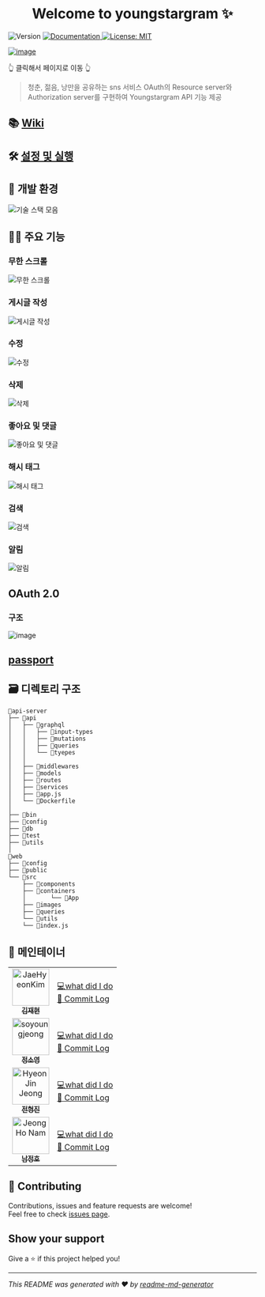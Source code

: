 <h1 align="center">Welcome to youngstargram ✨</h1>
<p>
  <img alt="Version" src="https://img.shields.io/badge/version-1.0.0-blue.svg?cacheSeconds=2592000" />
  <a href="https://localhost:3000" target="_blank">
    <img alt="Documentation" src="https://img.shields.io/badge/documentation-yes-brightgreen.svg" />
  </a>
  <a href="#" target="_blank">
    <img alt="License: MIT" src="https://img.shields.io/badge/License-MIT-yellow.svg" />
  </a>
</p>

[![image](https://user-images.githubusercontent.com/40619551/70964172-369f9000-20ce-11ea-98a3-a2ae1b21e849.png)](https://youngstargram.com)

👆 클릭해서 페이지로 이동 👆
> 청춘, 젊음, 낭만을 공유하는 sns 서비스
> OAuth의 Resource server와 Authorization server를 구현하여 Youngstargram API 기능 제공

## :books: [Wiki](https://github.com/connect-foundation/2019-03/wiki) 

## 🛠️ [설정 및 실행](https://github.com/connect-foundation/2019-03/wiki/설정-및-실행)

## 🎲 개발 환경

![기술 스택 모음](https://user-images.githubusercontent.com/40619551/71317591-f0c83a80-24c6-11ea-9d7f-82db5caeb4a2.png)

## 👨‍💻 주요 기능

### 무한 스크롤

![무한 스크롤](https://user-images.githubusercontent.com/40619551/71316620-c28e2f00-24b5-11ea-8d5e-7d27b03ee727.gif)



### 게시글 작성

![게시글 작성](https://user-images.githubusercontent.com/40619551/71317776-e5c2d980-24c9-11ea-8187-a5fbc088dc5d.gif)

### 수정

![수정](https://user-images.githubusercontent.com/40619551/71316614-c15d0200-24b5-11ea-9784-a10d15666591.gif)



### 삭제

![삭제](https://user-images.githubusercontent.com/40619551/71316613-c15d0200-24b5-11ea-9d12-33fdc82b093b.gif)



### 좋아요 및 댓글

![좋아요 및 댓글](https://user-images.githubusercontent.com/40619551/71316616-c15d0200-24b5-11ea-8ea8-5bd4cb0dba5b.gif)


### 해시 태그

![해시 태그](https://user-images.githubusercontent.com/40619551/71316617-c1f59880-24b5-11ea-935a-5867c8803949.gif)


### 검색

![검색](https://user-images.githubusercontent.com/40619551/71316618-c1f59880-24b5-11ea-83ba-a11b479ee55f.gif)



### 알림

![알림](https://user-images.githubusercontent.com/40619551/71316615-c15d0200-24b5-11ea-86b1-5ed4439d15e7.gif)



## OAuth 2.0

### 구조
![image](https://user-images.githubusercontent.com/40619551/71317695-a3e56380-24c8-11ea-9e76-cfdbdb1451f4.png)

## [passport](https://github.com/Logqwerty/passport-youngstargram)





## 🗃️ 디렉토리 구조
```shell
📁api-server
├── 📁api
│   ├── 📁graphql
│   │   ├── 📁input-types
│   │   ├── 📁mutations
│   │   ├── 📁queries
│   │   └── 📁tyepes
│   │ 
│   ├── 📁middlewares
│   ├── 📁models
│   ├── 📁routes
│   ├── 📁services
│   ├── 📄app.js
│   └── 🐋Dockerfile
│
├── 📁bin
├── 📁config
├── 📁db
├── 📁test
├── 📁utils
│
📁web
├── 📁config
├── 📁public
└── 📁src
    ├── 📁components
    ├── 📁containers
    │       └── 📁App
    ├── 📁images
    ├── 📁queries
    └── 📁utils
    └── 📄index.js

```




## 🤜 메인테이너

<table>
  <tr>
    <td align="center">
    <a href="https://github.com/JaeHyeonKim19"><img src="https://avatars1.githubusercontent.com/u/47874101?s=460&v=4" width="75px;" alt="JaeHyeonKim"/><br /><sub><b>김재현</b></sub></a><br />
    </td>
    <td>
    <a href="https://github.com/connect-foundation/2019-03/wiki/%5BMaintainer%5D-김재현" title="what did I do">💻what did I do</a>
    <br/>
        <a href="https://github.com/connect-foundation/2019-03/commits/develop?author=JaeHyeonKim19" title="Code">📜 Commit Log</a>
        <br/>
    </td>
    <tr>
    <td align="center"><a href="https://github.com/soyoungjeong"><img src="https://avatars0.githubusercontent.com/u/26589909?s=460&v=4" width="75px;" alt="soyoungjeong"/><br /><sub><b>정소영</b></sub></a><br /></td>
    <td>
    <a href="https://github.com/connect-foundation/2019-03/wiki/%5BMaintainer%5D-정소영" title="what did I do">💻what did I do</a>
    <br/>
    <a href="https://github.com/connect-foundation/2019-03/commits/develop?author=soyoungjeong" title="Code">📜 Commit Log</a>
    </td>
    <tr>
    <td align="center"><a href="https://github.com/Logqwerty"><img src="https://avatars0.githubusercontent.com/u/14218168?s=460&v=4" width="75px;" alt="HyeonJin Jeong"/><br /><sub><b>전형진</b></sub></a><br /> </td>
    <td>
    <a href="https://github.com/connect-foundation/2019-03/wiki/%5BMaintainer%5D-전형진" title="what did I do">💻what did I do</a>
    <br/>
    <a href="https://github.com/connect-foundation/2019-03/commits/develop?author=Logqwerty" title="Code">📜 Commit Log</a>
    </td>
    <tr>
    <td align="center"><a href="https://github.com/njh7799"><img src="https://avatars2.githubusercontent.com/u/40619551?s=460&v=4" width="75px;" alt="JeongHo Nam"/><br /><sub><b>남정호</b></sub></a><br /></td>
    <td>
    <a href="https://github.com/connect-foundation/2019-03/wiki/%5BMaintainer%5D-남정호" title="what did I do">💻what did I do</a>
    <br/>
     <a href="https://github.com/connect-foundation/2019-03/commits/develop?author=njh7799" title="Code">📜 Commit Log</a>       
    </td>
  </tr>
</table>



## 🤝 Contributing

Contributions, issues and feature requests are welcome!<br />Feel free to check [issues page](https://github.com/connect-foundation/2019-03/issues).

## Show your support

Give a ⭐️ if this project helped you!

---

_This README was generated with ❤️ by [readme-md-generator](https://github.com/kefranabg/readme-md-generator)_
